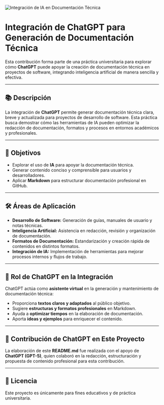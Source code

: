 ![Integración de IA en Documentación Técnica](https://images.unsplash.com/photo-1676299166933-31fb014fb36e?q=80&w=1200&auto=format&fit=crop)  

# Integración de ChatGPT para Generación de Documentación Técnica  

Esta contribución forma parte de una práctica universitaria para explorar cómo **ChatGPT** puede apoyar la creación de documentación técnica en proyectos de software, integrando inteligencia artificial de manera sencilla y efectiva.  

---

## 📚 Descripción  

La integración de **ChatGPT** permite generar documentación técnica clara, breve y actualizada para proyectos de desarrollo de software. Esta práctica busca demostrar cómo las herramientas de IA pueden optimizar la redacción de documentación, formatos y procesos en entornos académicos y profesionales.  

---

## 🚀 Objetivos  

- Explorar el uso de **IA** para apoyar la documentación técnica.  
- Generar contenido conciso y comprensible para usuarios y desarrolladores.  
- Aplicar **Markdown** para estructurar documentación profesional en GitHub.  

---

## 🛠️ Áreas de Aplicación  

- **Desarrollo de Software:** Generación de guías, manuales de usuario y notas técnicas.  
- **Inteligencia Artificial:** Asistencia en redacción, revisión y organización de documentación.  
- **Formatos de Documentación:** Estandarización y creación rápida de contenidos en distintos formatos.  
- **Integración de IA:** Implementación de herramientas para mejorar procesos internos y flujos de trabajo.  

---

## 🧠 Rol de ChatGPT en la Integración  

ChatGPT actúa como **asistente virtual** en la generación y mantenimiento de documentación técnica:  

- Proporciona **textos claros y adaptados** al público objetivo.  
- Sugiere **estructuras y formatos profesionales** en Markdown.  
- Ayuda a **optimizar tiempos** en la elaboración de documentación.  
- Aporta **ideas y ejemplos** para enriquecer el contenido.  

---

## 🤝 Contribución de ChatGPT en Este Proyecto  

La elaboración de este **README.md** fue realizada con el apoyo de **ChatGPT (GPT-5)**, quien colaboró en la redacción, estructuración y propuesta de contenido profesional para esta contribución.  

---

## 📄 Licencia  

Este proyecto es únicamente para fines educativos y de práctica universitaria.  
